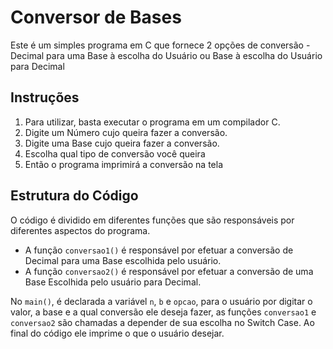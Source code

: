 <!DOCTYPE html>
<html lang="pt-br">
<head>
    <meta charset="UTF-8">
</head>
<body>
    <h1>Conversor de Bases</h1>
    <p>Este é um simples programa em C que fornece 2 opções de conversão - Decimal para uma Base à escolha do Usuário ou Base à escolha do Usuário para Decimal</p>
    <h2>Instruções</h2>
    <ol>
        <li>Para utilizar, basta executar o programa em um compilador C.</li>
        <li>Digite um Número cujo queira fazer a conversão.</li>
        <li>Digite uma Base cujo queira fazer a conversão.</li>
        <li>Escolha qual tipo de conversão você queira</li>
        <li>Então o programa imprimirá a conversão na tela</li>
    </ol>
    <h2>Estrutura do Código</h2>
    <p>O código é dividido em diferentes funções que são responsáveis por diferentes aspectos do programa.</p>
    <ul>
        <li>A função <code>conversao1()</code> é responsável por efetuar a conversão de Decimal para uma Base escolhida pelo usuário.</li>
        <li>A função <code>conversao2()</code> é responsável por efetuar a conversão de uma Base Escolhida pelo usuário para Decimal.</li>
    </ul>
    <p>No <code>main()</code>, é declarada a variável <code>n</code>, <code>b</code> e <code>opcao</code>, para o usuário por digitar o valor, a base e a qual conversão ele deseja fazer, as funções <code>conversao1</code> e  <code>conversao2</code> são chamadas a depender de sua escolha no Switch Case. Ao final do código ele imprime o que o usuário desejar.
